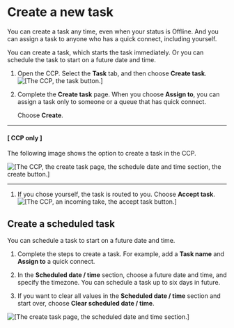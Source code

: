 # Create a new task<a name="create-task"></a>

You can create a task any time, even when your status is Offline\. And you can assign a task to anyone who has a quick connect, including yourself\. 

You can create a task, which starts the task immediately\. Or you can schedule the task to start on a future date and time\.

1. Open the CCP\. Select the **Task** tab, and then choose **Create task**\.   
![\[The CCP, the task button.\]](http://docs.aws.amazon.com/connect/latest/adminguide/images/test-create-task-ccp.png)

1. Complete the **Create task** page\. When you choose **Assign to**, you can assign a task only to someone or a queue that has quick connect\.

   Choose **Create**\. 

------
#### [ CCP only ]

   The following image shows the option to create a task in the CCP\.

![\[The CCP, the create task page, the schedule date and time section, the create button.\]](http://docs.aws.amazon.com/connect/latest/adminguide/images/test-create-task-ccp-2.png)

------

1. If you chose yourself, the task is routed to you\. Choose **Accept task**\.  
![\[The CCP, an incoming take, the accept task button.\]](http://docs.aws.amazon.com/connect/latest/adminguide/images/test-tasks-incoming.png)

## Create a scheduled task<a name="create-scheduled-task-agents"></a>

You can schedule a task to start on a future date and time\.

1. Complete the steps to create a task\. For example, add a **Task name** and **Assign to** a quick connect\.

1. In the **Scheduled date / time** section, choose a future date and time, and specify the timezone\. You can schedule a task up to six days in future\.

1. If you want to clear all values in the **Scheduled date / time** section and start over, choose **Clear scheduled date / time**\. 

![\[The create task page, the scheduled date and time section.\]](http://docs.aws.amazon.com/connect/latest/adminguide/images/scheduled-task.png)